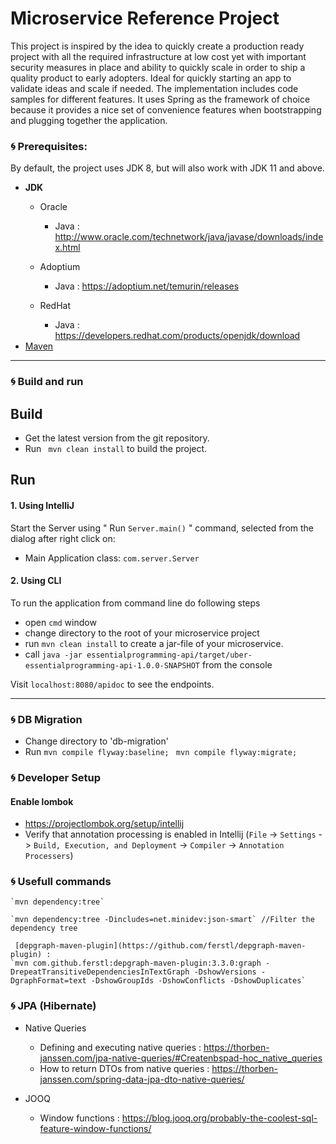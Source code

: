 # Microservice Reference Project

This project is inspired by the idea to quickly create a production ready project with all the required infrastructure at low cost yet with important security measures in place and ability to quickly scale in order to ship a quality product to early adopters. Ideal for quickly starting an app to validate ideas and scale if needed. The implementation includes code samples for different features. It uses Spring as the framework of choice because it provides a nice set of convenience features when bootstrapping and plugging together the application.

### 🌀 Prerequisites:
By default, the project uses JDK 8, but will also work with JDK 11 and above.

* **JDK**
  - Oracle
    - Java : http://www.oracle.com/technetwork/java/javase/downloads/index.html
  - Adoptium
    - Java : https://adoptium.net/temurin/releases
 
  - RedHat
    - Java : https://developers.redhat.com/products/openjdk/download
* [Maven](https://maven.apache.org/)


---------------
### 🌀 Build and run

Build
---------------
* Get the latest version from the git repository.
* Run ` mvn clean install` to build the project.


Run
---------------
#### 1. Using IntelliJ
Start the Server using  " Run `Server.main()` " command, selected from the dialog after right click on:
- Main Application class: `com.server.Server`

#### 2. Using CLI
To run the application from command line do following steps
- open `cmd` window
- change directory to the root of your microservice project
- run `mvn clean install` to create a jar-file of your microservice.
- call `java -jar essentialprogramming-api/target/uber-essentialprogramming-api-1.0.0-SNAPSHOT` from the console

Visit `localhost:8080/apidoc` to see the endpoints.

---------------
### 🌀 DB Migration
- Change directory to 'db-migration'
- Run
`mvn compile flyway:baseline; `
`mvn compile flyway:migrate; `


### 🌀 Developer Setup
#### Enable lombok

- https://projectlombok.org/setup/intellij
- Verify that annotation processing is enabled in Intellij (`File` -> `Settings` -> `Build, Execution, and Deployment`
  -> `Compiler` -> `Annotation Processers`)
  
### 🌀 Usefull commands
    `mvn dependency:tree`
 
    `mvn dependency:tree -Dincludes=net.minidev:json-smart` //Filter the dependency tree
    
     [depgraph-maven-plugin](https://github.com/ferstl/depgraph-maven-plugin) :
    `mvn com.github.ferstl:depgraph-maven-plugin:3.3.0:graph -DrepeatTransitiveDependenciesInTextGraph -DshowVersions -DgraphFormat=text -DshowGroupIds -DshowConflicts -DshowDuplicates`
    
   
### 🌀 JPA (Hibernate) 
  - Native Queries
    - Defining and executing native queries : https://thorben-janssen.com/jpa-native-queries/#Createnbspad-hoc_native_queries
    - How to return DTOs from native queries : https://thorben-janssen.com/spring-data-jpa-dto-native-queries/
    
  - JOOQ
    - Window functions : https://blog.jooq.org/probably-the-coolest-sql-feature-window-functions/
